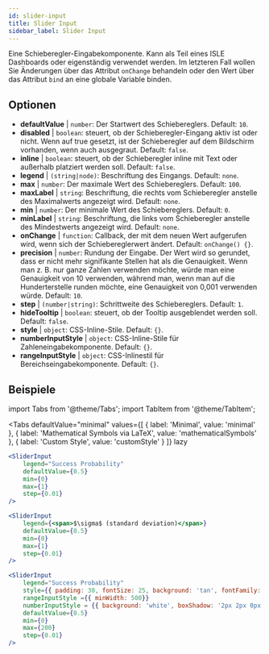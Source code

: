 ```yaml
---
id: slider-input
title: Slider Input
sidebar_label: Slider Input
---
```


Eine Schieberegler-Eingabekomponente. Kann als Teil eines ISLE Dashboards oder eigenständig verwendet werden. Im letzteren Fall wollen Sie Änderungen über das Attribut `onChange` behandeln oder den Wert über das Attribut `bind` an eine globale Variable binden.

## Optionen

* __defaultValue__ | `number`: Der Startwert des Schiebereglers. Default: `10`.
* __disabled__ | `boolean`: steuert, ob der Schieberegler-Eingang aktiv ist oder nicht. Wenn auf true gesetzt, ist der Schieberegler auf dem Bildschirm vorhanden, wenn auch ausgegraut. Default: `false`.
* __inline__ | `boolean`: steuert, ob der Schieberegler inline mit Text oder außerhalb platziert werden soll. Default: `false`.
* __legend__ | `(string|node)`: Beschriftung des Eingangs. Default: `none`.
* __max__ | `number`: Der maximale Wert des Schiebereglers. Default: `100`.
* __maxLabel__ | `string`: Beschriftung, die rechts vom Schieberegler anstelle des Maximalwerts angezeigt wird. Default: `none`.
* __min__ | `number`: Der minimale Wert des Schiebereglers. Default: `0`.
* __minLabel__ | `string`: Beschriftung, die links vom Schieberegler anstelle des Mindestwerts angezeigt wird. Default: `none`.
* __onChange__ | `function`: Callback, der mit dem neuen Wert aufgerufen wird, wenn sich der Schiebereglerwert ändert. Default: `onChange() {}`.
* __precision__ | `number`: Rundung der Eingabe. Der Wert wird so gerundet, dass er nicht mehr signifikante Stellen hat als die Genauigkeit. Wenn man z. B. nur ganze Zahlen verwenden möchte, würde man eine Genauigkeit von 10 verwenden, während man, wenn man auf die Hunderterstelle runden möchte, eine Genauigkeit von 0,001 verwenden würde. Default: `10`.
* __step__ | `(number|string)`: Schrittweite des Schiebereglers. Default: `1`.
* __hideTooltip__ | `boolean`: steuert, ob der Tooltip ausgeblendet werden soll. Default: `false`.
* __style__ | `object`: CSS-Inline-Stile. Default: `{}`.
* __numberInputStyle__ | `object`: CSS-Inline-Stile für Zahleneingabekomponente. Default: `{}`.
* __rangeInputStyle__ | `object`: CSS-Inlinestil für Bereichseingabekomponente. Default: `{}`.


## Beispiele


import Tabs from '@theme/Tabs';
import TabItem from '@theme/TabItem';

<Tabs
    defaultValue="minimal"
    values={[
        { label: 'Minimal', value: 'minimal' },
        { label: 'Mathematical Symbols via LaTeX', value: 'mathematicalSymbols' },
        { label: 'Custom Style', value: 'customStyle' }
    ]}
    lazy
>

<TabItem value="minimal">

```jsx live
<SliderInput
    legend="Success Probability"
    defaultValue={0.5}
    min={0}
    max={1}
    step={0.01}
/>
```

</TabItem>

<TabItem value="mathematicalSymbols">

```jsx live
<SliderInput
    legend={<span>$\sigma$ (standard deviation)</span>}
    defaultValue={0.5}
    min={0}
    max={1}
    step={0.01}
/>
```

</TabItem>

<TabItem value="customStyle">

```jsx live
<SliderInput
    legend="Success Probability"
    style={{ padding: 30, fontSize: 25, background: 'tan', fontFamily: 'Georgia'}}
    rangeInputStyle ={{ minWidth: 500}}
    numberInputStyle = {{ background: 'white', boxShadow: '2px 2px 0px black'}}
    defaultValue={0.5}
    min={0}
    max={200}
    step={0.01}
/>
```

</TabItem>

</Tabs>
